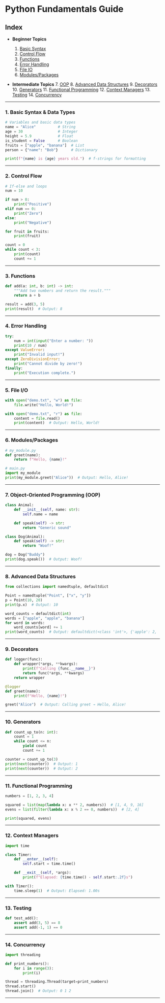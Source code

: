 # Python Fundamentals Guide

## Index
- **Beginner Topics**
  1. [Basic Syntax](#1-basic-syntax--data-types)
  2. [Control Flow](#2-control-flow)
  3. [Functions](#3-functions)
  4. [Error Handling](#4-error-handling)
  5. [File IO](#5-file-io)
  6. [Modules/Packages](#6-modulespackages)

- **Intermediate Topics**
  7. [OOP](#7-object-oriented-programming-oop)
  8. [Advanced Data Structures](#8-advanced-data-structures)
  9. [Decorators](#9-decorators)
  10. [Generators](#10-generators)
  11. [Functional Programming](#11-functional-programming)
  12. [Context Managers](#12-context-managers)
  13. [Testing](#13-testing)
  14. [Concurrency](#14-concurrency)

---

### 1. Basic Syntax & Data Types
```python
# Variables and basic data types
name = "Alice"          # String
age = 30                # Integer
height = 5.9            # Float
is_student = False      # Boolean
fruits = ["apple", "banana"]  # List
person = {"name": "Bob"}      # Dictionary

print(f"{name} is {age} years old.")  # f-strings for formatting
```

---

### 2. Control Flow
```python
# If-else and loops
num = 10

if num > 0:
    print("Positive")
elif num == 0:
    print("Zero")
else:
    print("Negative")

for fruit in fruits:
    print(fruit)

count = 0
while count < 3:
    print(count)
    count += 1
```

---

### 3. Functions
```python
def add(a: int, b: int) -> int:
    """Add two numbers and return the result."""
    return a + b

result = add(3, 5)
print(result)  # Output: 8
```

---

### 4. Error Handling
```python
try:
    num = int(input("Enter a number: "))
    print(10 / num)
except ValueError:
    print("Invalid input!")
except ZeroDivisionError:
    print("Cannot divide by zero!")
finally:
    print("Execution complete.")
```

---

### 5. File I/O
```python
with open("demo.txt", "w") as file:
    file.write("Hello, World!")

with open("demo.txt", "r") as file:
    content = file.read()
    print(content)  # Output: Hello, World!
```

---

### 6. Modules/Packages
```python
# my_module.py
def greet(name):
    return f"Hello, {name}!"

# main.py
import my_module
print(my_module.greet("Alice"))  # Output: Hello, Alice!
```

---

### 7. Object-Oriented Programming (OOP)
```python
class Animal:
    def __init__(self, name: str):
        self.name = name

    def speak(self) -> str:
        return "Generic sound"

class Dog(Animal):
    def speak(self) -> str:
        return "Woof!"

dog = Dog("Buddy")
print(dog.speak())  # Output: Woof!
```

---

### 8. Advanced Data Structures
```python
from collections import namedtuple, defaultdict

Point = namedtuple("Point", ["x", "y"])
p = Point(10, 20)
print(p.x)  # Output: 10

word_counts = defaultdict(int)
words = ["apple", "apple", "banana"]
for word in words:
    word_counts[word] += 1
print(word_counts)  # Output: defaultdict(<class 'int'>, {'apple': 2, 'banana': 1})
```

---

### 9. Decorators
```python
def logger(func):
    def wrapper(*args, **kwargs):
        print(f"Calling {func.__name__}")
        return func(*args, **kwargs)
    return wrapper

@logger
def greet(name):
    print(f"Hello, {name}!")

greet("Alice")  # Output: Calling greet → Hello, Alice!
```

---

### 10. Generators
```python
def count_up_to(n: int):
    count = 1
    while count <= n:
        yield count
        count += 1

counter = count_up_to(3)
print(next(counter))  # Output: 1
print(next(counter))  # Output: 2
```

---

### 11. Functional Programming
```python
numbers = [1, 2, 3, 4]

squared = list(map(lambda x: x ** 2, numbers))  # [1, 4, 9, 16]
evens = list(filter(lambda x: x % 2 == 0, numbers))  # [2, 4]

print(squared, evens)
```

---

### 12. Context Managers
```python
import time

class Timer:
    def __enter__(self):
        self.start = time.time()

    def __exit__(self, *args):
        print(f"Elapsed: {time.time() - self.start:.2f}s")

with Timer():
    time.sleep(1)  # Output: Elapsed: 1.00s
```

---

### 13. Testing
```python
def test_add():
    assert add(3, 5) == 8
    assert add(-1, 1) == 0
```

---

### 14. Concurrency
```python
import threading

def print_numbers():
    for i in range(3):
        print(i)

thread = threading.Thread(target=print_numbers)
thread.start()
thread.join()  # Output: 0 1 2
```

---
